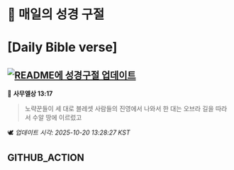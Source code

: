 # 🙏 매일의 성경 구절
# [Daily Bible verse]
## [![README에 성경구절 업데이트](https://github.com/DONGSUKA/first_test/actions/workflows/update-readme-bible.yml/badge.svg)](https://github.com/DONGSUKA/first_test/actions/workflows/update-readme-bible.yml)
<!-- START_BIBLE_VERSE -->
📖 **사무엘상 13:17**
> 노략꾼들이 세 대로 블레셋 사람들의 진영에서 나와서 한 대는 오브라 길을 따라서 수알 땅에 이르렀고

🕊️ _업데이트 시각: 2025-10-20 13:28:27 KST_
  <!-- END_BIBLE_VERSE -->
## GITHUB_ACTION
